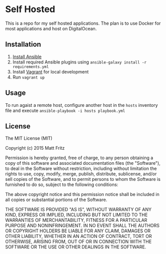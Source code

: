 # Self Hosted

This is a repo for my self hosted applications. The plan is to use Docker for most applications and host on DigitalOcean.

## Installation

1. [Install Ansible](http://docs.ansible.com/ansible/intro_installation.html)
2. Install required Ansible plugins using `ansible-galaxy install -r requirements.yml`
3. Install [Vagrant](https://docs.vagrantup.com/v2/installation/) for local development
4. Run `vagrant up`

## Usage

To run agaist a remote host, configure another host in the `hosts` inventory file and execute `ansible-playbook -i hosts playbook.yml`

## License

The MIT License (MIT)

Copyright (c) 2015 Matt Fritz

Permission is hereby granted, free of charge, to any person obtaining a copy
of this software and associated documentation files (the "Software"), to deal
in the Software without restriction, including without limitation the rights
to use, copy, modify, merge, publish, distribute, sublicense, and/or sell
copies of the Software, and to permit persons to whom the Software is
furnished to do so, subject to the following conditions:

The above copyright notice and this permission notice shall be included in all
copies or substantial portions of the Software.

THE SOFTWARE IS PROVIDED "AS IS", WITHOUT WARRANTY OF ANY KIND, EXPRESS OR
IMPLIED, INCLUDING BUT NOT LIMITED TO THE WARRANTIES OF MERCHANTABILITY,
FITNESS FOR A PARTICULAR PURPOSE AND NONINFRINGEMENT. IN NO EVENT SHALL THE
AUTHORS OR COPYRIGHT HOLDERS BE LIABLE FOR ANY CLAIM, DAMAGES OR OTHER
LIABILITY, WHETHER IN AN ACTION OF CONTRACT, TORT OR OTHERWISE, ARISING FROM,
OUT OF OR IN CONNECTION WITH THE SOFTWARE OR THE USE OR OTHER DEALINGS IN THE
SOFTWARE.
